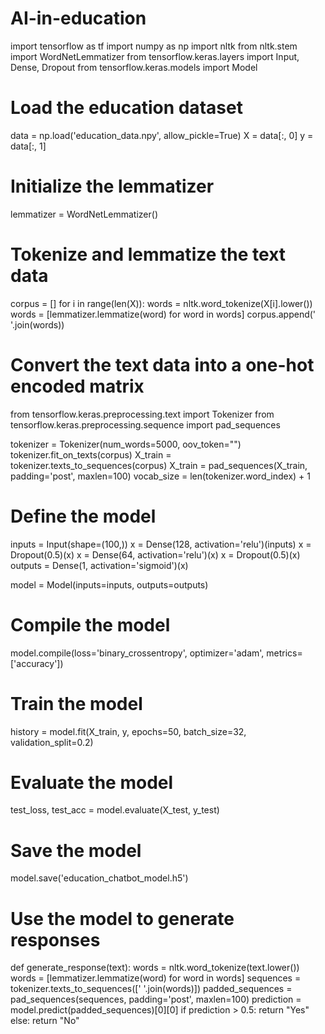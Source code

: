 # AI-in-education
import tensorflow as tf
import numpy as np
import nltk
from nltk.stem import WordNetLemmatizer
from tensorflow.keras.layers import Input, Dense, Dropout
from tensorflow.keras.models import Model

# Load the education dataset
data = np.load('education_data.npy', allow_pickle=True)
X = data[:, 0]
y = data[:, 1]

# Initialize the lemmatizer
lemmatizer = WordNetLemmatizer()

# Tokenize and lemmatize the text data
corpus = []
for i in range(len(X)):
    words = nltk.word_tokenize(X[i].lower())
    words = [lemmatizer.lemmatize(word) for word in words]
    corpus.append(' '.join(words))

# Convert the text data into a one-hot encoded matrix
from tensorflow.keras.preprocessing.text import Tokenizer
from tensorflow.keras.preprocessing.sequence import pad_sequences

tokenizer = Tokenizer(num_words=5000, oov_token="<OOV>")
tokenizer.fit_on_texts(corpus)
X_train = tokenizer.texts_to_sequences(corpus)
X_train = pad_sequences(X_train, padding='post', maxlen=100)
vocab_size = len(tokenizer.word_index) + 1

# Define the model
inputs = Input(shape=(100,))
x = Dense(128, activation='relu')(inputs)
x = Dropout(0.5)(x)
x = Dense(64, activation='relu')(x)
x = Dropout(0.5)(x)
outputs = Dense(1, activation='sigmoid')(x)

model = Model(inputs=inputs, outputs=outputs)

# Compile the model
model.compile(loss='binary_crossentropy', optimizer='adam', metrics=['accuracy'])

# Train the model
history = model.fit(X_train, y, epochs=50, batch_size=32, validation_split=0.2)

# Evaluate the model
test_loss, test_acc = model.evaluate(X_test, y_test)

# Save the model
model.save('education_chatbot_model.h5')

# Use the model to generate responses
def generate_response(text):
    words = nltk.word_tokenize(text.lower())
    words = [lemmatizer.lemmatize(word) for word in words]
    sequences = tokenizer.texts_to_sequences([' '.join(words)])
    padded_sequences = pad_sequences(sequences, padding='post', maxlen=100)
    prediction = model.predict(padded_sequences)[0][0]
    if prediction > 0.5:
        return "Yes"
    else:
        return "No"
